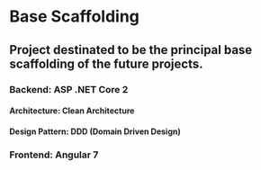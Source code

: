 # Base Scaffolding
## Project destinated to be the principal base scaffolding of the future projects. 
### Backend: ASP .NET Core 2
#### Architecture: Clean Architecture
#### Design Pattern: DDD (Domain Driven Design)
### Frontend: Angular 7
